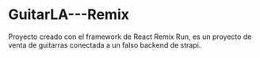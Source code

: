 # GuitarLA---Remix
Proyecto creado con el framework de React Remix Run, es un proyecto de venta de guitarras conectada a un falso backend de strapi.
